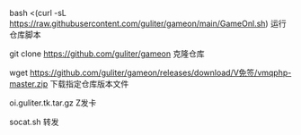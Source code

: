 bash <(curl -sL https://raw.githubusercontent.com/guliter/gameon/main/GameOnl.sh) 运行仓库脚本

git clone https://github.com/guliter/gameon 克隆仓库

wget https://github.com/guliter/gameon/releases/download/V免签/vmqphp-master.zip 下载指定仓库版本文件


oi.guliter.tk.tar.gz Z发卡

socat.sh 转发
